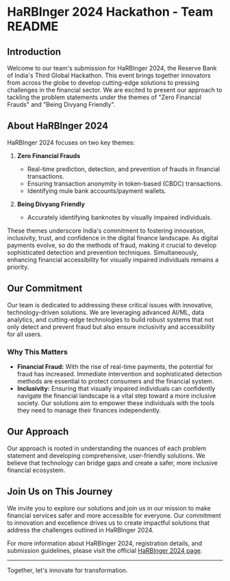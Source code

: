 # HaRBInger 2024 Hackathon - Team README

## Introduction

Welcome to our team's submission for HaRBInger 2024, the Reserve Bank of India's Third Global Hackathon. This event brings together innovators from across the globe to develop cutting-edge solutions to pressing challenges in the financial sector. We are excited to present our approach to tackling the problem statements under the themes of "Zero Financial Frauds" and "Being Divyang Friendly".

## About HaRBInger 2024

HaRBInger 2024 focuses on two key themes:

1. **Zero Financial Frauds**
   - Real-time prediction, detection, and prevention of frauds in financial transactions.
   - Ensuring transaction anonymity in token-based (CBDC) transactions.
   - Identifying mule bank accounts/payment wallets.

2. **Being Divyang Friendly**
   - Accurately identifying banknotes by visually impaired individuals.

These themes underscore India's commitment to fostering innovation, inclusivity, trust, and confidence in the digital finance landscape. As digital payments evolve, so do the methods of fraud, making it crucial to develop sophisticated detection and prevention techniques. Simultaneously, enhancing financial accessibility for visually impaired individuals remains a priority.

## Our Commitment

Our team is dedicated to addressing these critical issues with innovative, technology-driven solutions. We are leveraging advanced AI/ML, data analytics, and cutting-edge technologies to build robust systems that not only detect and prevent fraud but also ensure inclusivity and accessibility for all users.

### Why This Matters

- **Financial Fraud:** With the rise of real-time payments, the potential for fraud has increased. Immediate intervention and sophisticated detection methods are essential to protect consumers and the financial system.
- **Inclusivity:** Ensuring that visually impaired individuals can confidently navigate the financial landscape is a vital step toward a more inclusive society. Our solutions aim to empower these individuals with the tools they need to manage their finances independently.

## Our Approach

Our approach is rooted in understanding the nuances of each problem statement and developing comprehensive, user-friendly solutions. We believe that technology can bridge gaps and create a safer, more inclusive financial ecosystem.

## Join Us on This Journey

We invite you to explore our solutions and join us in our mission to make financial services safer and more accessible for everyone. Our commitment to innovation and excellence drives us to create impactful solutions that address the challenges outlined in HaRBInger 2024.

For more information about HaRBInger 2024, registration details, and submission guidelines, please visit the official [HaRBInger 2024 page](https://app.apixplatform.com/h1/harbinger2024).

---

Together, let's innovate for transformation.
